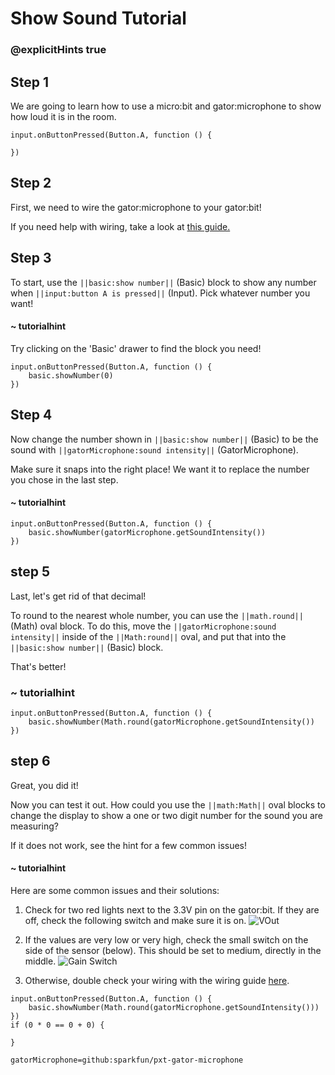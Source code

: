 # Show Sound Tutorial
### @explicitHints true

<!-- Tutorial: https://makecode.microbit.org/#tutorial:49644-10067-20419-63179 -->

## Step 1

We are going to learn how to use a micro:bit and gator:microphone to show how loud it is in the room.

```template
input.onButtonPressed(Button.A, function () {

})
```

## Step 2

First, we need to wire the gator:microphone to your gator:bit!

If you need help with wiring, take a look at [this guide.](https://docs.google.com/document/d/1oiQ0SdTL-UBnaFOiDmDOU_auGtIwzq84lymv9pf5Y0E/edit?usp=sharing)

## Step 3

To start, use the ``||basic:show number||`` (Basic) block to show any number when ``||input:button A is pressed||`` (Input). Pick whatever number you want!

#### ~ tutorialhint
Try clicking on the 'Basic' drawer to find the block you need!

```blocks
input.onButtonPressed(Button.A, function () {
	basic.showNumber(0)
})
```

## Step 4

Now change the number shown in ``||basic:show number||`` (Basic) to be the sound with ``||gatorMicrophone:sound intensity||`` (GatorMicrophone).

Make sure it snaps into the right place! We want it to replace the number you chose in the last step.

#### ~ tutorialhint

```blocks
input.onButtonPressed(Button.A, function () {
    basic.showNumber(gatorMicrophone.getSoundIntensity())
})
```

## step 5

Last, let's get rid of that decimal!

To round to the nearest whole number, you can use the ``||math.round||`` (Math) oval block. To do this, move the ``||gatorMicrophone:sound intensity||`` inside of the ``||Math:round||`` oval, and put that into the ``||basic:show number||`` (Basic) block.

That's better!

### ~ tutorialhint
```blocks
input.onButtonPressed(Button.A, function () {
    basic.showNumber(Math.round(gatorMicrophone.getSoundIntensity())
})
```

## step 6
Great, you did it!

Now you can test it out. How could you use the ``||math:Math||`` oval blocks to change the display to show a one or two digit number for the sound you are measuring?

If it does not work, see the hint for a few common issues!

#### ~ tutorialhint
Here are some common issues and their solutions:
1. Check for two red lights next to the 3.3V pin on the gator:bit. If they are off, check the following switch and make sure it is on.
![VOut](https://github.com/schoolwidelabs/sensor-immersion-general/blob/master/images/VOUT_Switch.jpg?raw=true)

2. If the values are very low or very high, check the small switch on the side of the sensor (below). This should be set to medium, directly in the middle.
![Gain Switch](https://github.com/schoolwidelabs/sensor-immersion-general/blob/master/images/Gain_Levels.jpg?raw=true)

3. Otherwise, double check your wiring with the wiring guide [here](https://docs.google.com/document/d/1oiQ0SdTL-UBnaFOiDmDOU_auGtIwzq84lymv9pf5Y0E/edit?usp=sharing).




```ghost
input.onButtonPressed(Button.A, function () {
    basic.showNumber(Math.round(gatorMicrophone.getSoundIntensity()))
})
if (0 * 0 == 0 + 0) {

}

```

```package
gatorMicrophone=github:sparkfun/pxt-gator-microphone
```
